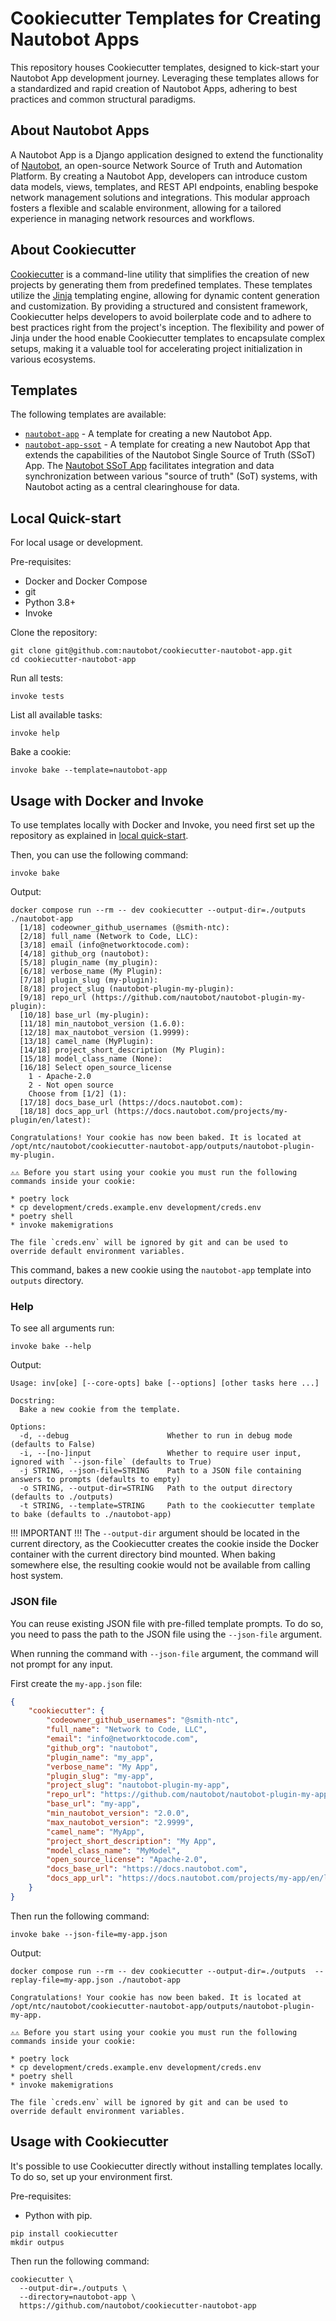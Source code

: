 # Cookiecutter Templates for Creating Nautobot Apps

This repository houses Cookiecutter templates, designed to kick-start your Nautobot App development journey. Leveraging these templates allows for a standardized and rapid creation of Nautobot Apps, adhering to best practices and common structural paradigms.

## About Nautobot Apps

A Nautobot App is a Django application designed to extend the functionality of [Nautobot](https://github.com/nautobot/nautobot), an open-source Network Source of Truth and Automation Platform. By creating a Nautobot App, developers can introduce custom data models, views, templates, and REST API endpoints, enabling bespoke network management solutions and integrations. This modular approach fosters a flexible and scalable environment, allowing for a tailored experience in managing network resources and workflows.

## About Cookiecutter

[Cookiecutter](https://github.com/cookiecutter/cookiecutter) is a command-line utility that simplifies the creation of new projects by generating them from predefined templates. These templates utilize the [Jinja](https://jinja.palletsprojects.com/) templating engine, allowing for dynamic content generation and customization. By providing a structured and consistent framework, Cookiecutter helps developers to avoid boilerplate code and to adhere to best practices right from the project's inception. The flexibility and power of Jinja under the hood enable Cookiecutter templates to encapsulate complex setups, making it a valuable tool for accelerating project initialization in various ecosystems.

## Templates

The following templates are available:

- [`nautobot-app`](./nautobot-app) - A template for creating a new Nautobot App.
- [`nautobot-app-ssot`](./nautobot-app-ssot) - A template for creating a new Nautobot App that extends the capabilities of the Nautobot Single Source of Truth (SSoT) App. The [Nautobot SSoT App](https://github.com/nautobot/nautobot-plugin-ssot) facilitates integration and data synchronization between various "source of truth" (SoT) systems, with Nautobot acting as a central clearinghouse for data.

## Local Quick-start

For local usage or development.

Pre-requisites:

- Docker and Docker Compose
- git
- Python 3.8+
- Invoke

Clone the repository:

```shell
git clone git@github.com:nautobot/cookiecutter-nautobot-app.git
cd cookiecutter-nautobot-app
```

Run all tests:

```shell
invoke tests
```

List all available tasks:

```shell
invoke help
```

Bake a cookie:

```shell
invoke bake --template=nautobot-app
```

## Usage with Docker and Invoke

To use templates locally with Docker and Invoke, you need first set up the repository as explained in [local quick-start](#local-quick-start).

Then, you can use the following command:

```shell
invoke bake
```

Output:

```shell
docker compose run --rm -- dev cookiecutter --output-dir=./outputs   ./nautobot-app
  [1/18] codeowner_github_usernames (@smith-ntc): 
  [2/18] full_name (Network to Code, LLC): 
  [3/18] email (info@networktocode.com): 
  [4/18] github_org (nautobot): 
  [5/18] plugin_name (my_plugin): 
  [6/18] verbose_name (My Plugin): 
  [7/18] plugin_slug (my-plugin): 
  [8/18] project_slug (nautobot-plugin-my-plugin): 
  [9/18] repo_url (https://github.com/nautobot/nautobot-plugin-my-plugin): 
  [10/18] base_url (my-plugin): 
  [11/18] min_nautobot_version (1.6.0): 
  [12/18] max_nautobot_version (1.9999): 
  [13/18] camel_name (MyPlugin): 
  [14/18] project_short_description (My Plugin): 
  [15/18] model_class_name (None): 
  [16/18] Select open_source_license
    1 - Apache-2.0
    2 - Not open source
    Choose from [1/2] (1): 
  [17/18] docs_base_url (https://docs.nautobot.com): 
  [18/18] docs_app_url (https://docs.nautobot.com/projects/my-plugin/en/latest): 

Congratulations! Your cookie has now been baked. It is located at /opt/ntc/nautobot/cookiecutter-nautobot-app/outputs/nautobot-plugin-my-plugin.

⚠️⚠️ Before you start using your cookie you must run the following commands inside your cookie:

* poetry lock
* cp development/creds.example.env development/creds.env
* poetry shell
* invoke makemigrations

The file `creds.env` will be ignored by git and can be used to override default environment variables.
```

This command, bakes a new cookie using the `nautobot-app` template into `outputs` directory.

### Help

To see all arguments run:

```shell
invoke bake --help
```

Output:

```shell
Usage: inv[oke] [--core-opts] bake [--options] [other tasks here ...]

Docstring:
  Bake a new cookie from the template.

Options:
  -d, --debug                      Whether to run in debug mode (defaults to False)
  -i, --[no-]input                 Whether to require user input, ignored with `--json-file` (defaults to True)
  -j STRING, --json-file=STRING    Path to a JSON file containing answers to prompts (defaults to empty)
  -o STRING, --output-dir=STRING   Path to the output directory (defaults to ./outputs)
  -t STRING, --template=STRING     Path to the cookiecutter template to bake (defaults to ./nautobot-app)
```

!!! IMPORTANT !!! The `--output-dir` argument should be located in the current directory, as the Cookiecutter creates the cookie inside the Docker container with the current directory bind mounted. When baking somewhere else, the resulting cookie would not be available from calling host system.

### JSON file

You can reuse existing JSON file with pre-filled template prompts. To do so, you need to pass the path to the JSON file using the `--json-file` argument.

When running the command with `--json-file` argument, the command will not prompt for any input.

First create the `my-app.json` file:

```json
{
    "cookiecutter": {
        "codeowner_github_usernames": "@smith-ntc",
        "full_name": "Network to Code, LLC",
        "email": "info@networktocode.com",
        "github_org": "nautobot",
        "plugin_name": "my_app",
        "verbose_name": "My App",
        "plugin_slug": "my-app",
        "project_slug": "nautobot-plugin-my-app",
        "repo_url": "https://github.com/nautobot/nautobot-plugin-my-app",
        "base_url": "my-app",
        "min_nautobot_version": "2.0.0",
        "max_nautobot_version": "2.9999",
        "camel_name": "MyApp",
        "project_short_description": "My App",
        "model_class_name": "MyModel",
        "open_source_license": "Apache-2.0",
        "docs_base_url": "https://docs.nautobot.com",
        "docs_app_url": "https://docs.nautobot.com/projects/my-app/en/latest"
    }
}
```

Then run the following command:

```shell
invoke bake --json-file=my-app.json
```

Output:

```shell
docker compose run --rm -- dev cookiecutter --output-dir=./outputs  --replay-file=my-app.json ./nautobot-app

Congratulations! Your cookie has now been baked. It is located at /opt/ntc/nautobot/cookiecutter-nautobot-app/outputs/nautobot-plugin-my-app.

⚠️⚠️ Before you start using your cookie you must run the following commands inside your cookie:

* poetry lock
* cp development/creds.example.env development/creds.env
* poetry shell
* invoke makemigrations

The file `creds.env` will be ignored by git and can be used to override default environment variables.
```

## Usage with Cookiecutter

It's possible to use Cookiecutter directly without installing templates locally. To do so, set up your environment first.

Pre-requisites:

- Python with pip.

```shell
pip install cookiecutter
mkdir outpus
```

Then run the following command:

```shell
cookiecutter \
  --output-dir=./outputs \
  --directory=nautobot-app \
  https://github.com/nautobot/cookiecutter-nautobot-app
```
